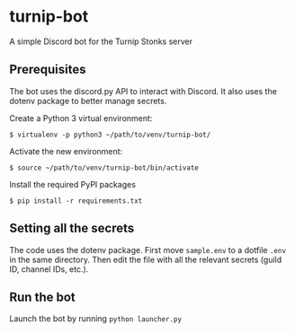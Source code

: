 # turnip-bot
A simple Discord bot for the Turnip Stonks server

## Prerequisites
The bot uses the discord.py API to interact with 
Discord. It also uses the dotenv package to better
manage secrets.

Create a Python 3 virtual environment:

```
$ virtualenv -p python3 ~/path/to/venv/turnip-bot/
```

Activate the new environment:

```
$ source ~/path/to/venv/turnip-bot/bin/activate
```

Install the required PyPI packages

```
$ pip install -r requirements.txt
```

## Setting all the secrets
The code uses the dotenv package. First move `sample.env`
to a dotfile `.env` in the same directory. Then edit the
file with all the relevant secrets (guild ID, channel IDs,
etc.).

## Run the bot
Launch the bot by running `python launcher.py`
